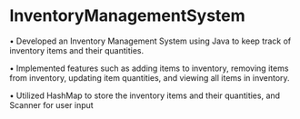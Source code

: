 # InventoryManagementSystem

• Developed an Inventory Management System using Java to keep track of inventory items and their quantities.

• Implemented features such as adding items to inventory, removing items from inventory, updating item quantities,
and viewing all items in inventory.

• Utilized HashMap to store the inventory items and their quantities, and Scanner for user input
